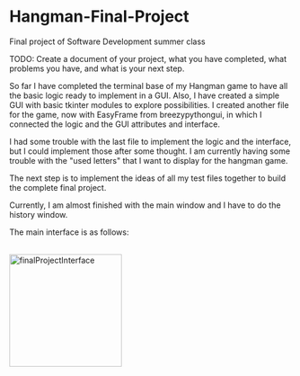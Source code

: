 # Hangman-Final-Project

Final project of Software Development summer class

TODO: Create a document of your project, what you have completed, what problems you have, and what is your next step.

So far I have completed the terminal base of my Hangman game to have all the basic logic ready to implement in a GUI.
Also, I have created a simple GUI with basic tkinter modules to explore possibilities.
I created another file for the game, now with EasyFrame from breezypythongui, in which I connected the logic and the GUI attributes and interface.

I had some trouble with the last file to implement the logic and the interface, but I could implement those after some thought. I am currently having some trouble with the "used letters" that I want to display for the hangman game.

The next step is to implement the ideas of all my test files together to build the complete final project.

Currently, I am almost finished with the main window and I have to do the history window.

The main interface is as follows:

<br><img alt="finalProjectInterface" width="200" height="auto" src="https://github.com/user-attachments/assets/c0ece5e0-cb1e-4611-9aa0-76db80b7d8b4">
